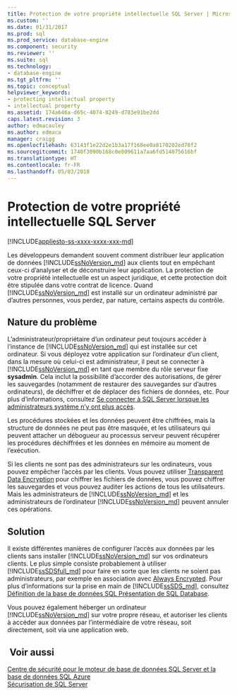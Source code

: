 ```yaml
---
title: Protection de votre propriété intellectuelle SQL Server | Microsoft Docs
ms.custom: ''
ms.date: 01/31/2017
ms.prod: sql
ms.prod_service: database-engine
ms.component: security
ms.reviewer: ''
ms.suite: sql
ms.technology:
- database-engine
ms.tgt_pltfrm: ''
ms.topic: conceptual
helpviewer_keywords:
- protecting intellectual property
- intellectual property
ms.assetid: 174a646a-d65c-4074-8249-d783e91be2dd
caps.latest.revision: 3
author: edmacauley
ms.author: edmaca
manager: craigg
ms.openlocfilehash: 63143f1e22d2e1b3a17f168ee0a8170202ed78f2
ms.sourcegitcommit: 1740f3090b168c0e809611a7aa6fd514075616bf
ms.translationtype: HT
ms.contentlocale: fr-FR
ms.lasthandoff: 05/03/2018
---
```

# <a name="protecting-your-sql-server-intellectual-property"></a>Protection de votre propriété intellectuelle SQL Server
[!INCLUDE[appliesto-ss-xxxx-xxxx-xxx-md](../../includes/appliesto-ss-xxxx-xxxx-xxx-md.md)]

Les développeurs demandent souvent comment distribuer leur application de données [!INCLUDE[ssNoVersion_md](../../includes/ssnoversion-md.md)] aux clients tout en empêchant ceux-ci d’analyser et de déconstruire leur application. La protection de votre propriété intellectuelle est un aspect juridique, et cette protection doit être stipulée dans votre contrat de licence. Quand [!INCLUDE[ssNoVersion_md](../../includes/ssnoversion-md.md)] est installé sur un ordinateur administré par d’autres personnes, vous perdez, par nature, certains aspects du contrôle. 

## <a name="nature-of-the-problem"></a>Nature du problème
L’administrateur/propriétaire d’un ordinateur peut toujours accéder à l’instance de [!INCLUDE[ssNoVersion_md](../../includes/ssnoversion-md.md)] qui est installée sur cet ordinateur. Si vous déployez votre application sur l’ordinateur d’un client, dans la mesure où celui-ci est administrateur, il peut se connecter à [!INCLUDE[ssNoVersion_md](../../includes/ssnoversion-md.md)] en tant que membre du rôle serveur fixe **sysadmin**. Cela inclut la possibilité d’accorder des autorisations, de gérer les sauvegardes (notamment de restaurer des sauvegardes sur d’autres ordinateurs), de déchiffrer et de déplacer des fichiers de données, etc. Pour plus d’informations, consultez [Se connecter à SQL Server lorsque les administrateurs système n’y ont plus accès](../../database-engine/configure-windows/connect-to-sql-server-when-system-administrators-are-locked-out.md). 

Les procédures stockées et les données peuvent être chiffrées, mais la structure de données ne peut pas être masquée, et les utilisateurs qui peuvent attacher un débogueur au processus serveur peuvent récupérer les procédures déchiffrées et les données en mémoire au moment de l’exécution.

Si les clients ne sont pas des administrateurs sur les ordinateurs, vous pouvez empêcher l’accès par les clients. Vous pouvez utiliser [Transparent Data Encryption](../../relational-databases/security/encryption/transparent-data-encryption.md) pour chiffrer les fichiers de données, vous pouvez chiffrer les sauvegardes et vous pouvez auditer les actions de tous les utilisateurs. Mais les administrateurs de [!INCLUDE[ssNoVersion_md](../../includes/ssnoversion-md.md)] et les administrateurs de l’ordinateur [!INCLUDE[ssNoVersion_md](../../includes/ssnoversion-md.md)] peuvent annuler ces opérations.

## <a name="solution"></a>Solution
Il existe différentes manières de configurer l’accès aux données par les clients sans installer [!INCLUDE[ssNoVersion_md](../../includes/ssnoversion-md.md)] sur vos ordinateurs clients. Le plus simple consiste probablement à utiliser [!INCLUDE[ssSDSfull_md](../../includes/sssdsfull-md.md)] pour faire en sorte que les clients ne soient pas administrateurs, par exemple en association avec [Always Encrypted](../../relational-databases/security/encryption/always-encrypted-database-engine.md). Pour plus d’informations sur la prise en main de [!INCLUDE[ssSDS_md](../../includes/sssds-md.md)], consultez [Définition de la base de données SQL Présentation de SQL Database](https://docs.microsoft.com/azure/sql-database/sql-database-technical-overview).  

Vous pouvez également héberger un ordinateur [!INCLUDE[ssNoVersion_md](../../includes/ssnoversion-md.md)] sur votre propre réseau, et autoriser les clients à accéder aux données par l’intermédiaire de votre réseau, soit directement, soit via une application web.

## <a name="see-also"></a> Voir aussi

[Centre de sécurité pour le moteur de base de données SQL Server et la base de données SQL Azure](../../relational-databases/security/security-center-for-sql-server-database-engine-and-azure-sql-database.md)  
[Sécurisation de SQL Server](../../relational-databases/security/securing-sql-server.md)  

